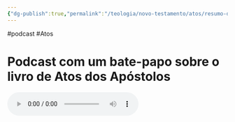 ```yaml
---
{"dg-publish":true,"permalink":"/teologia/novo-testamento/atos/resumo-de-atos-em-audio/","metatags":{"description":"Áudio podcast com o resumo do livro de Atos dos Apóstolos."},"noteIcon":"1","updated":"2025-09-26T13:00:47.750-03:00"}
---
```


#podcast #Atos 

# Podcast com um bate-papo sobre o livro de Atos dos Apóstolos

<audio controls>
  <source src="https://pouch.jumpshare.com/preview/vXlRivgO0fYbiQklSQs-eY2ZPPTntxq-HAZ_TnJ3hHnZQZfYbBoIFlu-fW00Wj2rGgxlL7iwEM9KLR-Nfkk5dlWduV1vnrdLxW8Usn5ppKqs-cBbLh7Fc6hFKUAEsV35lgkXuu3Gv4tGLv1__9fGnG6yjbN-I2pg_cnoHs_AmgI.mp3" type="audio/mp3">
  Your browser does not support the audio tag.
</audio>
